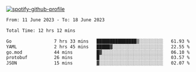 [![spotify-github-profile](https://spotify-github-profile.vercel.app/api/view?uid=313pysyt3uxkjdidtiuvzf7nrnnu&cover_image=true&theme=natemoo-re&show_offline=false&background_color=121212&interchange=false&bar_color=53b14f&bar_color_cover=false)](https://spotify-github-profile.vercel.app/api/view?uid=313pysyt3uxkjdidtiuvzf7nrnnu&redirect=true)

<!--START_SECTION:waka-->

```txt
From: 11 June 2023 - To: 18 June 2023

Total Time: 12 hrs 12 mins

Go                7 hrs 33 mins   ███████████████▒░░░░░░░░░   61.93 %
YAML              2 hrs 45 mins   █████▓░░░░░░░░░░░░░░░░░░░   22.55 %
go.mod            44 mins         █▓░░░░░░░░░░░░░░░░░░░░░░░   06.10 %
protobuf          26 mins         █░░░░░░░░░░░░░░░░░░░░░░░░   03.57 %
JSON              15 mins         ▓░░░░░░░░░░░░░░░░░░░░░░░░   02.07 %
```

<!--END_SECTION:waka-->